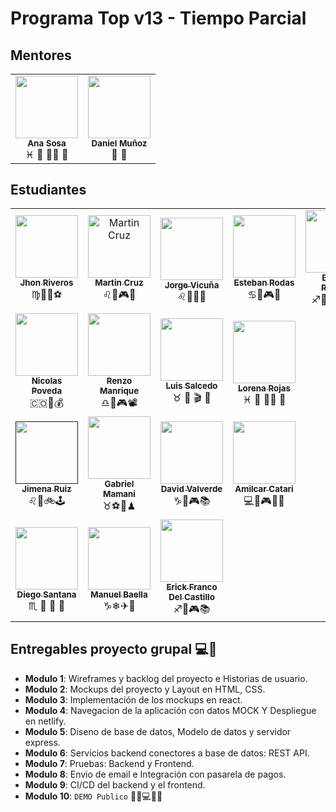 # Programa Top v13 - Tiempo Parcial

## Mentores

<table>
  <tr>
    <td align="center">
        <img src="https://avatars.githubusercontent.com/u/2703269?v=4&s=100" width="100px;" alt=""/>
        <br />
        <sub><b>Ana Sosa</b></sub>
      <br />
      <span>♓ 🍔 🏋️‍♀️ 🍿</span>
    </td>
    <td align="center">
        <img src="https://avatars.githubusercontent.com/u/36749021?v=4s=100" width="100px;" alt=""/>
        <br />
        <sub><b>Daniel Muñoz</b></sub>
      </a>
      <br />🏀 🍿</span>
  <tr/>
</table>

## Estudiantes

<table>
  <tr>
    <td align="center">
      <a href="profiles/jhon-riveros.md">
        <img src="https://scontent.fjau2-1.fna.fbcdn.net/v/t1.18169-9/9639_481072515269945_83183706_n.jpg?_nc_cat=100&ccb=1-5&_nc_sid=174925&_nc_ohc=L6trZ1n8P7IAX_duTra&_nc_ht=scontent.fjau2-1.fna&oh=777b69b3cf0da9ecd1c036491b75f2a3&oe=61B98D19" width="100px;" alt=""/>
        <br />
        <sub><b>Jhon Riveros</b></sub>
      </a>
      <br />
      <span>♍🍗📑⚽</span>
    </td>
    <td align="center">
      <a href="profiles/martin-cruz.md">
        <img src="https://avatars.githubusercontent.com/u/4636996?v=4&s=100"  width="100px;"  alt="Martin Cruz"/>
        <br />
        <sub><b>Martin Cruz</b></sub>
      </a>
      <br />
      <span>♌🍐🎮🎸</span>
    </td>
    <td align="center">
      <a href="profiles/jorge-vicuna.md">
        <img src="https://jorge-vicuna.gitlab.io/jorge-vicuna/static/media/avatar.272f0e79.jpg" width="100px;" alt=""/>
        <br />
        <sub><b>Jorge Vicuña</b></sub>
      </a>
      <br />
      <span>♌🍗🎸🏀</span>
    </td>
    <td align="center">
      <a href="profiles/esteban-rodas.md">
        <img src="https://avatars.githubusercontent.com/u/85135244?v=4&s=100" width="100px;" alt=""/>
        <br />
        <sub><b>Esteban Rodas</b></sub>
      </a>
      <br />
      <span>♋🍕🎮📖</span>
    </td>
    <td align="center">
      <a href="profiles/brigitte-romero.md">
          <img src="https://avatars.githubusercontent.com/u/68497100?v=4&s=100" width="100px;" alt=""/>
          <br />
          <sub><b>Brigitte Romero</b></sub>
        </a>
        <br />
        <span>♐👩‍🔬🍷🏊🏞</span>
    </td>
  </tr>
  <tr>
    <td align="center">
      <a href="profiles/nicolaspovedas.md">
        <img src="https://avatars.githubusercontent.com/u/22968636?v=4" width="100px;" alt=""/>
        <br />
        <sub><b>Nicolas Poveda</b></sub>
      </a>
      <br />
      <span>🇨🇴🧠💰</span>
    </td>
    <td align="center">
      <a href="profiles/renzo-manrique.md">
        <img src="https://avatars.githubusercontent.com/u/56410444?v=4" width="100px;" alt=""/>
        <br />
        <sub><b>Renzo Manrique</b></sub>
      </a>
      <br />
      <span>♎🍔🎮📽</span>
    </td>
    <td align="center">
      <a href="profiles/luis-salcedo.md">
      <img src="https://avatars.githubusercontent.com/u/8843955?s=200&v=4" width="100px;" alt=""/>
      <br />
      <sub><b>Luis Salcedo</b></sub>
      </a>
      <br />
      <span>♉ 🍝 🎬 🕺</span>
    </td>
    <td align="center">
      <a href="profiles/lorena-rojas.md">
        <img src="https://media-exp1.licdn.com/dms/image/C4E03AQHLyhB2DNtaUg/profile-displayphoto-shrink_200_200/0/1611329370518?e=1642032000&v=beta&t=4edA73NcQDPGWxNOl8U85uDcGUZznBPzUa9pXbY7gkU" width="100px;" alt=""/>
        <br />
        <sub><b>Lorena Rojas</b></sub>
      </a>
      <br />
      <span>♓ 🍔 🏋️‍♀️ 🍿</span>
    </td>
  </tr>
  <tr>
    <td align="center">
      <a href="">
        <img src="https://avatars.githubusercontent.com/u/26855595?s=400&u=7b35b03e47bd4b51b28b9413b428c2071ab8cb94&v=4" width="100px;" alt=""/>
        <br />
        <sub><b>Jimena Ruiz</b></sub>
      </a>
      <br />
      <span>♌🥞🚲🕹</span>
    </td>
     <td align="center">
      <a href="profiles/gabriel-mamani.md">
        <img src="https://avatars.githubusercontent.com/u/85516522?v=4" width="100px;" alt=""/>
        <br />
        <sub><b>Gabriel Mamani</b></sub>
      </a>
      <br />
      <span>♉⚽🍗♟</span>
    </td>
    <td align="center">
      <a href="profiles/david-valverde.md">
        <img src="https://avatars.githubusercontent.com/u/93108717?s=100" width="100px;" alt=""/>
        <br />
        <sub><b>David Valverde</b></sub>
      </a>
      <br />
      <span>♑🍔🎮📚</span>
    </td>
    <td align="center">
      <a href="profiles/amilcar-catari.md">
        <img src="https://avatars.githubusercontent.com/u/44907614?v=4" width="100px;" alt=""/>
        <br />
        <sub><b>Amilcar Catari</b></sub>
      </a>
      <br />
      <span>💻🍔🎮🏋️‍♀️</span>
    </td>
  <tr/>
  <tr>
    <td align="center">
      <a href="profiles/diego-santana.md">
        <img src="https://avatars.githubusercontent.com/u/93043227?v=4" width="100px;" alt=""/>
        <br />
        <sub><b>Diego Santana</b></sub>
      </a>
      <br />
      <span>♏️ 🍱 📸 🛫</span>
    </td>
    <td align="center">
      <a href="profiles/manuel-baella.md">
        <img src="https://avatars.githubusercontent.com/u/63432814?s=400&u=619f04a36b53efce4d79bd2fc1be171b24f4235d&v=4" width="100px;" alt=""/>
        <br />
        <sub><b>Manuel Baella</b></sub>
      </a>
      <br />
      <span>♑❄✈🗻</span>
    </td>
    <td align="center">
      <a href="profiles/erick-del-castillo.md">
        <img src="https://avatars.githubusercontent.com/u/13375563?s=400&u=b13eeeed9dd235b8423c0e0f0766d5e33e8da9e9&v=4" width="100px;" alt=""/>
        <br />
        <sub><b>Erick Franco Del Castillo</b></sub>
      </a>
      <br />
      <span>♐🍕🎮📚</span>
    </td>
  <tr/>
</table>

## Entregables proyecto grupal 💻🤝

- **Modulo 1**: Wireframes y backlog del proyecto e Historias de usuario.
- **Modulo 2**: Mockups del proyecto y Layout en HTML, CSS.
- **Modulo 3**: Implementación de los mockups en react.
- **Modulo 4**: Navegacion de la aplicación con datos MOCK Y Despliegue en netlify.
- **Modulo 5**: Diseno de base de datos, Modelo de datos y servidor express.
- **Modulo 6**: Servicios backend conectores a base de datos: REST API.
- **Modulo 7**: Pruebas: Backend y Frontend.
- **Modulo 8**: Envio de email e Integración con pasarela de pagos.
- **Modulo 9**: CI/CD del backend y el frontend.
- **Modulo 10**: `DEMO Publico` 🎊🎉💻🎊🎉

